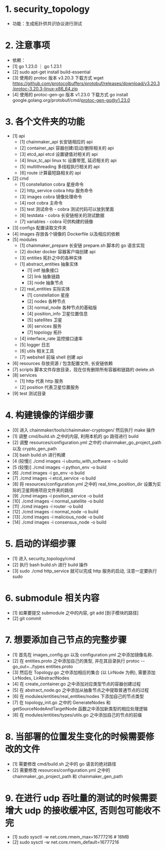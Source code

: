 # 1. security_topology

- 功能：生成拓扑供共识协议进行测试

# 2. 注意事项

- 依赖：
- [1] go 1.23.0 ｜ go 1.23.1
- [2] sudo apt-get install build-essential
- [3] 使用的 protoc 版本 v3.20.3 下载方式 wget https://github.com/protocolbuffers/protobuf/releases/download/v3.20.3/protoc-3.20.3-linux-x86_64.zip
- [4] 使用的 protoc-gen-go 版本 v1.23.0 下载方式 go install google.golang.org/protobuf/cmd/protoc-gen-go@v1.23.0

# 3. 各个文件夹的功能
- [1] api
  - [1] chainmaker_api 长安链相应的 api
  - [2] container_api 容器创建/启动/删除相关的 api
  - [3] etcd_api etcd 设置键值对相关的 api
  - [4] linux_tc_api linux tc 设置带宽, 延迟相关的 api
  - [5] multithreading 多线程执行相关的 api
  - [6] route 计算最短路相关的 api
- [2] cmd
  - [1] constellation cobra 星座命令
  - [2] http_service cobra http 服务命令
  - [3] images cobra 镜像处理命令
  - [4] root cobra 主命令
  - [5] test 测试命令 - cobra 测试代码可以放到里面
  - [6] testdata - cobra 长安链相关的测试数据
  - [7] variables - cobra 可供构建的镜像
- [3] configs 配置读取文件夹
- [4] images 存放各个镜像的 Dockerfile 以及相应的依赖
- [5] modules
  -  [1] chainmaker_prepare 长安链 prepare.sh 脚本的 go 语言实现
  -  [2] docker docker 容器客户端创建 api
  -  [3] entities 拓扑之中的各种实体
    - [1] abstract_entities 抽象实体
      - [1] intf 抽象接口
      - [2] link 抽象链路
      - [3] node 抽象节点
    - [2] real_entities 实际实体
      - [1] constellation 星座
      - [2] nodes 各种节点
      - [3] normal_node 各种节点的基础版
      - [4] position_info 卫星位置信息
      - [5] satellites 卫星
      - [6] services 服务
      - [7] topology 拓扑
  -  [4] interface_rate 监控接口速率
  -  [5] logger 日志
  -  [6] utils 相关工具
  -  [7] webshell 前端 shell 创建 api
- [6] resources 存放资源 / 包含配置文件, 长安链依赖
- [7] scripts 脚本文件存放目录，现在仅有删除所有容器和链路的 delete.sh
- [8] services
  - [1] http 代表 http 服务
  - [2] position 代表卫星位置服务
- [9] test 测试目录

# 4. 构建镜像的详细步骤

- [0] 进入 chainmaker/tools/chainmaker-cryptogen/ 然后执行 make 操作
- [1] 调整 cmd/build.sh 之中的内容, 利用本机的 go 路径进行 build
- [2] 调整 resources/configuration.yml 之中的 chainmaker_go_project_path 以及 crypto_gen_path
- [3] bash build.sh 进行构建
- [4 (较慢)] ./cmd images -i ubuntu_with_software -o build
- [5 (较慢)] ./cmd images -i python_env -o build
- [6] ./cmd images -i go_env -o build
- [7] ./cmd images -i etcd_service -o build
- [8] 将 resources/configuration.yml 之中的 real_time_position_dir 设置为实际的卫星网络项目文件夹的路径
- [9] ./cmd images -i position_service -o build
- [10] ./cmd images -i normal_satellite -o build
- [11] ./cmd images -i router -o build
- [12] ./cmd images -i normal_node -o build
- [13] ./cmd images -i malicious_node -o build
- [14] ./cmd images -i consensus_node -o build

# 5. 启动的详细步骤

- [1] 进入 security_topology/cmd
- [2] 执行 bash build.sh 进行 build 操作
- [3] sudo ./cmd http_service 就可以完成 http 服务的启动, 注意一定要执行 sudo

# 6. submodule 相关内容

- [1] 如果要提交 submodule 之中的内容, git add [到子模块的路径]
- [2] git commit

# 7. 想要添加自己节点的完整步骤

- [1] 首先在 images_config.go 以及 configuration.yml 之中添加镜像名称.
- [2] 在 entities.proto 之中添加自己的类型, 并在其目录执行 protoc --go_out=../types entities.proto
- [3] 然后在 Topology.go 之中添加相应的集合 (以 LirNode 为例), 需要添加 LirNodes, LirAbstractNodes
- [4] 在 create_container.go 之中添加对应类型节点的容器创建过程
- [5] 在 abstract_node.go 之中添加从抽象节点之中提取普通节点的过程
- [6] 在 modules/entities/real_entities/nodes 下添加自己的节点类型
- [7] 在 topology_init.go 之中的 GenerateNodes 和 getSourceNodeAndTargetNode 函数之中添加新类型的相应处理逻辑
- [8] 在 modules/entities/types/utils.go 之中添加自己的节点的前缀

# 8. 当部署的位置发生变化的时候需要修改的文件

- [1] 需要修改 cmd/build.sh 之中的 go 语言的绝对路径
- [2] 需要修改 resources/configuration.yml 之中的 chainmaker_go_project_path 和 chainmaker_gen_path

# 9. 在进行 udp 吞吐量的测试的时候需要增大 udp 的接收缓冲区, 否则包可能收不完
- [1] sudo sysctl -w net.core.rmem_max=16777216  # 16MB
- [2] sudo sysctl -w net.core.rmem_default=16777216
